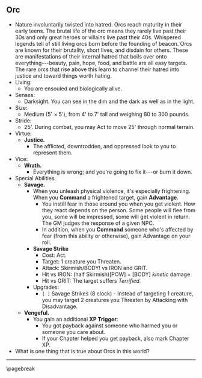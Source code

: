 ## Orc

* Nature involuntarily twisted into hatred. Orcs reach maturity in their early teens. The brutal life of the orc means they rarely live past their 30s and only great heroes or villains live past their 40s. Whispered legends tell of still living orcs born before the founding of beacon. Orcs are known for their brutality, short lives, and disdain for others. These are manifestations of their internal hatred that boils over onto everything---beauty, pain, hope, food, and battle are all easy targets. The rare orcs that rise above this learn to channel their hatred into justice and toward things worth hating.
* Living:
    * You are ensouled and biologically alive.
* Senses:
    * Darksight. You can see in the dim and the dark as well as in the light.
* Size:
    * Medium (5' × 5'), from 4' to 7' tall and weighing 80 to 300 pounds.
* Stride:
    * 25'. During combat, you may Act to move 25' through normal terrain.
* Virtue:
    * **Justice.**
        * The afflicted, downtrodden, and oppressed look to you to represent them.
* Vice:
    * **Wrath.**
        * Everything is wrong; and you're going to fix it---or burn it down.
* Special Abilities
    * **Savage.**
        * When you unleash physical violence, it's especially frightening. When you **Command** a frightened target, gain **Advantage**.
            * You instill fear in those around you when you get violent. How they react depends on the person. Some people will flee from you, some will be impressed, some will get violent in return. The GM judges the response of a given NPC.
            * In addition, when you **Command** someone who's affected by fear (from this ability or otherwise), gain Advantage on your roll.
        - **Savage Strike**
            - Cost: Act.
            - Target: 1 creature you Threaten.
            - Attack: Skirmish/BODY! vs IRON and GRIT.
            - Hit vs IRON: (half Skirmish)[POW] + [BODY] *kinetic* damage
            - Hit vs GRIT: The target suffers *Terrified*.
        - Upgrades:
            - `[ ]` Savage Strikes (8 clock) - Instead of targeting 1 creature, you may target 2 creatures you Threaten by Attacking with Disadvantage.
    * **Vengeful.**
        * You gain an additional **XP Trigger**:
            * You got payback against someone who harmed you or someone you care about.
            * If your Chapter helped you get payback, also mark Chapter XP.
* What is one thing that is true about Orcs in this world?

* * * * * * * * * * * * * * * * * * * * * * * * * * * * * * * * * * * * * * * *

\pagebreak
